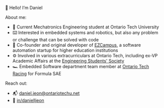 👋 Hello! I’m Daniel

About me:

- 🤖 Current Mechatronics Engineering student at Ontario Tech University
- ⌨️ Interested in embedded systems and robotics, but also any problem or challenge that can be solved with code
- 📅 Co-founder and original developer of [EZCampus](https://ezcampus.org), a software automation startup for higher education institutions
- ⚙️ Involved in various extracurriculars at Ontario Tech, including ex-VP Academic Affairs at the [Engineering Students' Society](https://otengsoc.ca)
- 🏎️ Embedded Software department team member at [Ontario Tech Racing](https://ontariotechracing.ca) for Formula SAE

Reach out:

- 📬 [daniel.jeon@ontariotechu.net](mailto:daniel.jeon@ontariotechu.net)
- 👔 [in/danielljeon](https://linkedin.com/in/danielljeon)